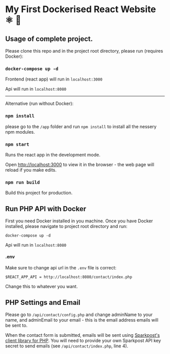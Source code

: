 # My First Dockerised React Website ⚛️ 🐳

## Usage of complete project.

Please clone this repo and in the project root directory, please run (requires Docker):

### `docker-compose up -d`

Frontend (react app) will run in `localhost:3000`

Api will run in `localhost:8080`

---

Alternative (run without Docker): 

### `npm install`

please go to the `/app` folder and run `npm install` to install all the nessery npm modules.

### `npm start`

Runs the react app in the development mode.

Open <a href="http://localhost:3000" target="_blank">http://localhost:3000</a> to view it in the browser - the web page will reload if you make edits.

### `npm run build`

Build this project for production.

## Run PHP API with Docker
First you need Docker installed in you machine. Once you have Docker installed, please navigate to project root directory and run:

`docker-compose up -d`
 
Api will run in `localhost:8080`

#### .env

Make sure to change api url in the `.env` file is correct:

```dotenv
$REACT_APP_API = http://localhost:8080/contact/index.php
```

Change this to whatever you want.

## PHP Settings and Email

Please go to `/api/contact/config.php` and change adminName to your name, and adminEmail to your email - this is the email address emails will be sent to.

When the contact form is submitted, emails will be sent using <a href="https://github.com/SparkPost/php-sparkpost" target="_blank">Sparkpost's client library for PHP</a>. You will need to provide your own Sparkpost API key secret to send emails (see `/api/contact/index.php`, line 4).



